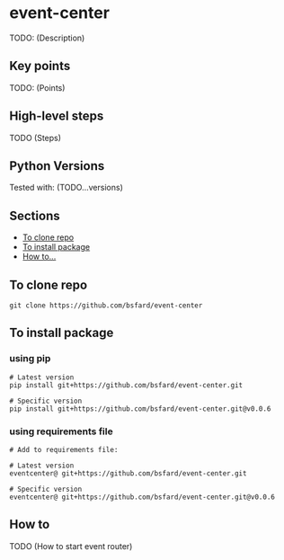 # event-center

TODO: (Description)

## Key points

TODO: (Points)

## High-level steps

TODO (Steps)

## Python Versions

Tested with: (TODO...versions)

## Sections

- [To clone repo](#to-clone-repo)
- [To install package](#to-install-package)
- [How to...](#how-to)

## To clone repo

```shell
git clone https://github.com/bsfard/event-center
```

## To install package

### using pip

```shell
# Latest version
pip install git+https://github.com/bsfard/event-center.git

# Specific version
pip install git+https://github.com/bsfard/event-center.git@v0.0.6
```

### using requirements file

```shell
# Add to requirements file:

# Latest version
eventcenter@ git+https://github.com/bsfard/event-center.git

# Specific version
eventcenter@ git+https://github.com/bsfard/event-center.git@v0.0.6
```

## How to

TODO (How to start event router)
